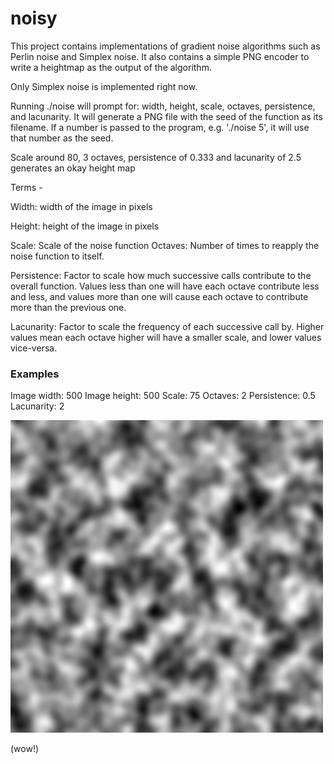 # noisy
This project contains implementations of gradient noise algorithms such as Perlin noise and Simplex noise.
It also contains a simple PNG encoder to write a heightmap as the output of the algorithm.

Only Simplex noise is implemented right now.

Running ./noise will prompt for: width, height, scale, octaves, persistence, and lacunarity. It will generate
a PNG file with the seed of the function as its filename. If a number is passed to the program, e.g. './noise 5',
it will use that number as the seed.

Scale around 80, 3 octaves, persistence of 0.333 and lacunarity of 2.5 generates an okay height map

Terms -

Width: width of the image in pixels

Height: height of the image in pixels

Scale: Scale of the noise function
Octaves: Number of times to reapply the noise function to itself.

Persistence: Factor to scale how much successive calls contribute to the overall function. Values less than
             one will have each octave contribute less and less, and values more than one will cause each
             octave to contribute more than the previous one.
             
Lacunarity: Factor to scale the frequency of each successive call by. Higher values mean each octave higher
            will have a smaller scale, and lower values vice-versa.

### Examples
Image width: 500
Image height: 500
Scale: 75
Octaves: 2
Persistence: 0.5
Lacunarity: 2

![](examples/noise.png)

(wow!)
